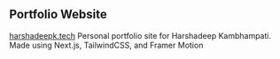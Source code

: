 ## Portfolio Website
[harshadeepk.tech](harshadeepk.tech)
Personal portfolio site for Harshadeep Kambhampati. Made using Next.js, TailwindCSS, and Framer Motion
